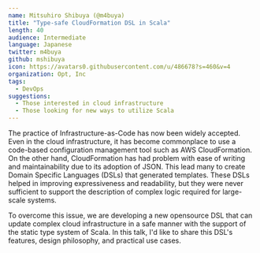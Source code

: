 ```yaml
---
name: Mitsuhiro Shibuya (@m4buya)
title: "Type-safe CloudFormation DSL in Scala"
length: 40
audience: Intermediate
language: Japanese
twitter: m4buya
github: mshibuya
icon: https://avatars0.githubusercontent.com/u/486678?s=460&v=4
organization: Opt, Inc
tags:
  - DevOps
suggestions:
  - Those interested in cloud infrastructure
  - Those looking for new ways to utilize Scala
---
```

The practice of Infrastructure-as-Code has now been widely accepted. Even in the cloud infrastructure, it has become commonplace to use a code-based configuration management tool such as AWS CloudFormation. On the other hand, CloudFormation has had problem with ease of writing and maintainability due to its adoption of JSON. This lead many to create Domain Specific Languages (DSLs) that generated templates. These DSLs helped in improving expressiveness and readability, but they were never sufficient to support the description of complex logic required for large-scale systems.

To overcome this issue, we are developing a new opensource DSL that can update complex cloud infrastructure in a safe manner with the support of the static type system of Scala. In this talk, I'd like to share this DSL's features, design philosophy, and practical use cases.
